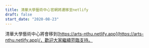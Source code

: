 ```yaml
---
title: 清華大學藝術中心官網將遷移至netlify
draft: false
start_date: "2020-08-23"
---
```

清華大學藝術中心將會移到[https://arts-nthu.netlify.app](https://arts-nthu.netlify.app)/，歡迎大家繼續蒞臨支持。